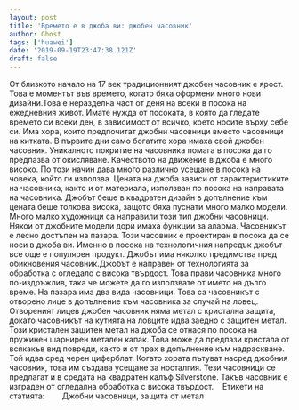 ```yaml
---
layout: post
title: 'Времето е в джоба ви: джобен часовник'
author: Ghost
tags: ['huawei']
date: '2019-09-19T23:47:38.121Z'
draft: false
---
```


От близкото начало на 17 век традиционният джобен часовник е ярост. Това е моментът във времето, когато бяха оформени много нови дизайни.Това е неразделна част от деня на всеки в посока на ежедневния живот. Имате нужда от посоката, в която да гледате времето си всеки ден, в зависимост от всичко, което носите върху себе си. Има хора, които предпочитат джобни часовници вместо часовници на китката. В първите дни само богатите хора имаха свой джобен часовник. Уникалното покритие на часовника помага в посока да го предпазва от окисляване. Качеството на движение в джоба е много високо. По този начин дава много различно усещане в посока на човека, който ги използва. Цената на джоба зависи от характеристиките на часовника, както и от материала, използван по посока на направата на часовника. Джобът беше в квадратен дизайн в допълнение към цената беше толкова висока, защото бяха пуснати много малко модели. Много малко художници са направили този тип джобни часовници. Някои от джобните модели дори имаха функции за аларма. Часовникът е лесно достъпен на пазара. Този часовник е проектиран в посока да се носи в джоба ви. Именно в посока на технологичния напредък джобът все още е популярен продукт. Джобът има няколко предимства пред обикновения часовник.Джобът е направен от технологията за обработка с огледало с висока твърдост. Това прави часовника много по-издръжлив, така че можете да го използвате от името на дълго време. На пазара има два вида часовници. Това са часовникът с отворено лице в допълнение към часовника за случай на ловец. Отвореният лицев джобен часовник няма метал с кристална защита, докато часовникът на кутията на ловците идва заедно с защитен метал. Този кристален защитен метал на джоба се отнася по посока на пружинен шарнирен метален капак. Това може да предпази кристала от всякакъв вид повреди, както и от прах в допълнение към надраскване. Той идва сред черен циферблат. Когато хората пътуват насред джобния часовник, това им създава усещане за носталгия. Тези часовници се предлагат и в средата на квадратен калъф Silverstone. Такъв часовник е изграден от огледална обработка с висока твърдост.    Етикети на статията:        Джобни часовници, защита от метал
